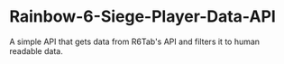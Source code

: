 # Rainbow-6-Siege-Player-Data-API
A simple API that gets data from R6Tab's API and filters it to human readable data.

